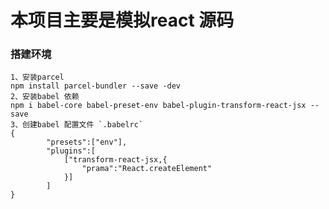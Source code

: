 # 本项目主要是模拟react 源码
### 搭建环境
	1、安装parcel
	npm install parcel-bundler --save -dev
	2、安装babel 依赖
	npm i babel-core babel-preset-env babel-plugin-transform-react-jsx --save
	3、创建babel 配置文件 `.babelrc`
	{
    		"presets":["env"],
    		"plugins":[
    			["transform-react-jsx,{
    				"prama":"React.createElement"
    			}]
    		]
	}
